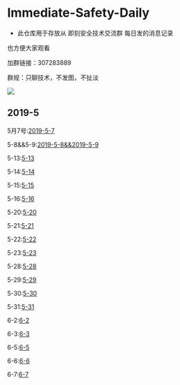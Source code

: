 # Immediate-Safety-Daily #
+ 此仓库用于存放从 即刻安全技术交流群 每日发的消息记录

也方便大家观看

加群链接：307283889

群规：只聊技术，不发图，不扯淡

![](https://s2.ax1x.com/2019/05/07/EyFFB9.jpg)

## 2019-5 ##
5月7号:[2019-5-7](https://github.com/422926799/Immediate-Safety-Daily/blob/master/2019/2019-5-7%E5%AE%89%E5%85%A8%E5%BF%AB%E6%8A%A5.md)

5-8&&5-9:[2019-5-8&&2019-5-9](https://github.com/422926799/Immediate-Safety-Daily/blob/master/2019/2019-5-8and5-9.md)

5-13:[5-13](https://github.com/422926799/Immediate-Safety-Daily/blob/master/2019/2019-5-13%E5%AE%89%E5%85%A8%E5%BF%AB%E6%8A%A5.md)

5-14:[5-14](https://github.com/422926799/Immediate-Safety-Daily/blob/master/2019/2019-5-14%E5%AE%89%E5%85%A8%E5%BF%AB%E6%8A%A5.md)

5-15:[5-15](https://github.com/422926799/Immediate-Safety-Daily/blob/master/2019/2019-5-15%E5%AE%89%E5%85%A8%E5%BF%AB%E6%8A%A5.md)

5-16:[5-16](https://github.com/422926799/Immediate-Safety-Daily/blob/master/2019/2019-5-16%E5%AE%89%E5%85%A8%E5%BF%AB%E6%8A%A5.md)

5-20:[5-20](https://github.com/422926799/Immediate-Safety-Daily/blob/master/2019/2019-5-20%E5%AE%89%E5%85%A8%E5%BF%AB%E6%8A%A5.md)

5-21:[5-21](https://github.com/422926799/Immediate-Safety-Daily/blob/master/2019/2019-5-21%E5%AE%89%E5%85%A8%E5%BF%AB%E6%8A%A5.md)

5-22:[5-22](https://github.com/422926799/Immediate-Safety-Daily/blob/master/2019/2019-5-22%E5%AE%89%E5%85%A8%E5%BF%AB%E6%8A%A5.md)

5-23:[5-23](https://github.com/422926799/Immediate-Safety-Daily/blob/master/2019/2019-5-23%E5%AE%89%E5%85%A8%E5%BF%AB%E6%8A%A5.md)

5-28:[5-28](https://github.com/422926799/Immediate-Safety-Daily/blob/master/2019/2019-5-28%E5%AE%89%E5%85%A8%E5%BF%AB%E6%8A%A5.md)

5-29:[5-29](https://github.com/422926799/Immediate-Safety-Daily/blob/master/2019/2019-5-29%E5%AE%89%E5%85%A8%E5%BF%AB%E6%8A%A5.md)

5-30:[5-30](https://github.com/422926799/Immediate-Safety-Daily/blob/master/2019/2019-5-30%E5%AE%89%E5%85%A8%E5%BF%AB%E6%8A%A5.md)

5-31:[5-31](https://github.com/422926799/Immediate-Safety-Daily/blob/master/2019/2019-5-31%E5%AE%89%E5%85%A8%E5%BF%AB%E6%8A%A5.md)

6-2:[6-2](https://github.com/422926799/Immediate-Safety-Daily/blob/master/2019/2019-6-2%E5%AE%89%E5%85%A8%E5%BF%AB%E6%8A%A5.md)

6-3:[6-3](https://github.com/422926799/Immediate-Safety-Daily/blob/master/2019/2019-6-3%E5%AE%89%E5%85%A8%E5%BF%AB%E6%8A%A5.md)

6-5:[6-5](https://github.com/422926799/Immediate-Safety-Daily/blob/master/2019/2019-6-5%E5%AE%89%E5%85%A8%E5%BF%AB%E6%8A%A5.md)

6-6:[6-6](https://github.com/422926799/Immediate-Safety-Daily/blob/master/2019/2019-6-6%E5%AE%89%E5%85%A8%E5%BF%AB%E6%8A%A5.md)

6-7:[6-7](https://github.com/422926799/Immediate-Safety-Daily/blob/master/2019/2019-6-7%E5%AE%89%E5%85%A8%E5%BF%AB%E6%8A%A5.md)
